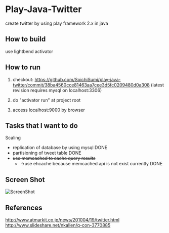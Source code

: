 # Play-Java-Twitter

create twitter by using play framework 2.x in java

## How to build 
use lightbend activator


## How to run 

1.  checkout: https://github.com/SoichiSumi/play-java-twitter/commit/38ba4560cce81463aa7cee3d5fc0209480d0a308
(latest revision requires mysql on localhost:3306)

2.  do "activator run" at project root

3.  access localhost:9000 by browser

## Tasks that I want to do
Scaling
* replication of database by using mysql DONE
* partisioning of tweet table DONE
* ~~use memcached to cache query results~~ 
  * →use ehcache because memcached api is not exist currently DONE

## Screen Shot
![ScreenShot](https://github.com/SoichiSumi/play-java-twitter/blob/master/ScreenShot.png?raw=true "Screen Shot")

## References
http://www.atmarkit.co.jp/news/201004/19/twitter.html
http://www.slideshare.net/nkallen/q-con-3770885
